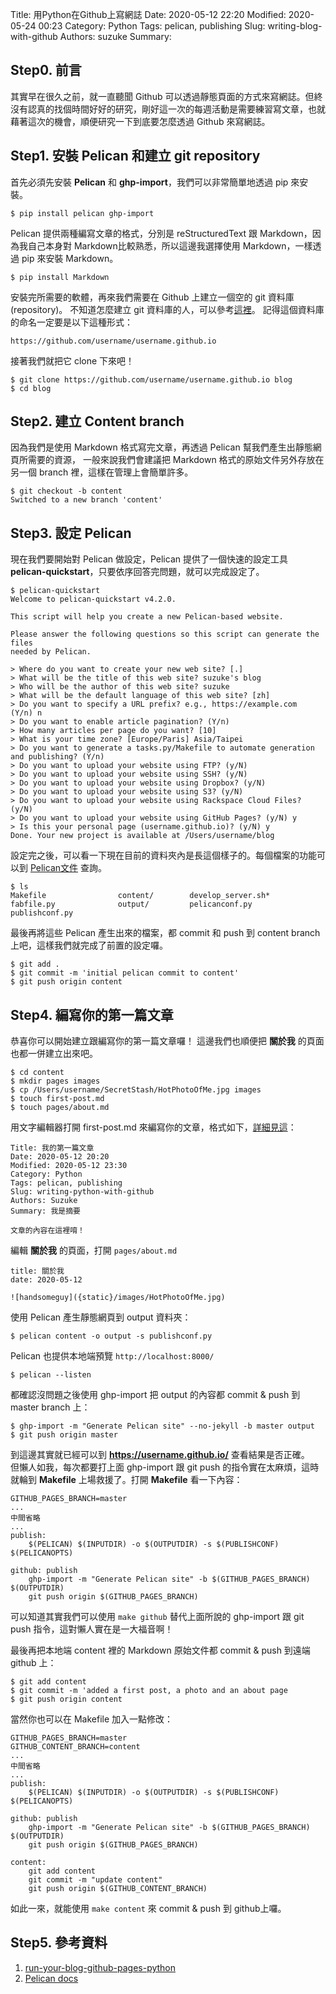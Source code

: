 Title: 用Python在Github上寫網誌
Date: 2020-05-12 22:20
Modified: 2020-05-24 00:23
Category: Python
Tags: pelican, publishing
Slug: writing-blog-with-github
Authors: suzuke
Summary: 

## Step0. 前言
其實早在很久之前，就一直聽聞 Github 可以透過靜態頁面的方式來寫網誌。但終沒有認真的找個時間好好的研究，剛好這一次的每週活動是需要練習寫文章，也就藉著這次的機會，順便研究一下到底要怎麼透過 Github 來寫網誌。

## Step1. 安裝 Pelican 和建立 git repository
首先必須先安裝 **Pelican** 和 **ghp-import**，我們可以非常簡單地透過 pip 來安裝。

```$ pip install pelican ghp-import```

Pelican 提供兩種編寫文章的格式，分別是 reStructuredText 跟 Markdown，因為我自己本身對 Markdown比較熟悉，所以這邊我選擇使用 Markdown，一樣透過 pip 來安裝 Markdown。

```$ pip install Markdown```

安裝完所需要的軟體，再來我們需要在 Github 上建立一個空的 git 資料庫(repository)。
不知道怎麼建立 git 資料庫的人，可以參考[這裡](https://help.github.com/en/github/getting-started-with-github/create-a-repo)。
記得這個資料庫的命名一定要是以下這種形式：

```https://github.com/username/username.github.io```

接著我們就把它 clone 下來吧！

```
$ git clone https://github.com/username/username.github.io blog
$ cd blog
```

## Step2. 建立 Content branch
因為我們是使用 Markdown 格式寫完文章，再透過 Pelican 幫我們產生出靜態網頁所需要的資源，
一般來說我們會建議把 Markdown 格式的原始文件另外存放在另一個 branch 裡，這樣在管理上會簡單許多。

```
$ git checkout -b content
Switched to a new branch 'content'
```

## Step3. 設定 Pelican
現在我們要開始對 Pelican 做設定，Pelican	提供了一個快速的設定工具 **pelican-quickstart**，只要依序回答完問題，就可以完成設定了。

```
$ pelican-quickstart
Welcome to pelican-quickstart v4.2.0.

This script will help you create a new Pelican-based website.

Please answer the following questions so this script can generate the files
needed by Pelican.

> Where do you want to create your new web site? [.] 
> What will be the title of this web site? suzuke's blog
> Who will be the author of this web site? suzuke
> What will be the default language of this web site? [zh] 
> Do you want to specify a URL prefix? e.g., https://example.com   (Y/n) n
> Do you want to enable article pagination? (Y/n) 
> How many articles per page do you want? [10] 
> What is your time zone? [Europe/Paris] Asia/Taipei
> Do you want to generate a tasks.py/Makefile to automate generation and publishing? (Y/n) 
> Do you want to upload your website using FTP? (y/N) 
> Do you want to upload your website using SSH? (y/N) 
> Do you want to upload your website using Dropbox? (y/N) 
> Do you want to upload your website using S3? (y/N) 
> Do you want to upload your website using Rackspace Cloud Files? (y/N) 
> Do you want to upload your website using GitHub Pages? (y/N) y
> Is this your personal page (username.github.io)? (y/N) y
Done. Your new project is available at /Users/username/blog
```
設定完之後，可以看一下現在目前的資料夾內是長這個樣子的。每個檔案的功能可以到  [Pelican文件](https://docs.getpelican.com/en/stable/) 查詢。

```
$ ls
Makefile                content/        develop_server.sh*
fabfile.py              output/         pelicanconf.py
publishconf.py
```

最後再將這些 Pelican 產生出來的檔案，都 commit 和 push 到 content branch上吧，這樣我們就完成了前置的設定囉。

```
$ git add .
$ git commit -m 'initial pelican commit to content'
$ git push origin content
```

## Step4. 編寫你的第一篇文章
恭喜你可以開始建立跟編寫你的第一篇文章囉！ 這邊我們也順便把 **關於我** 的頁面也都一併建立出來吧。

```
$ cd content
$ mkdir pages images
$ cp /Users/username/SecretStash/HotPhotoOfMe.jpg images
$ touch first-post.md
$ touch pages/about.md
```
用文字編輯器打開 first-post.md 來編寫你的文章，格式如下，[詳細見這](https://docs.getpelican.com/en/stable/content.html#file-metadata)：

```
Title: 我的第一篇文章
Date: 2020-05-12 20:20
Modified: 2020-05-12 23:30
Category: Python
Tags: pelican, publishing
Slug: writing-python-with-github
Authors: Suzuke
Summary: 我是摘要

文章的內容在這裡唷！
```

編輯 **關於我** 的頁面，打開 `pages/about.md`

```
title: 關於我
date: 2020-05-12

![handsomeguy]({static}/images/HotPhotoOfMe.jpg)

```
使用 Pelican 產生靜態網頁到 output 資料夾：

```$ pelican content -o output -s publishconf.py```

Pelican 也提供本地端預覽 `http://localhost:8000/`

```$ pelican --listen```

都確認沒問題之後使用 ghp-import 把 output 的內容都 commit & push 到 master branch 上：

```
$ ghp-import -m "Generate Pelican site" --no-jekyll -b master output
$ git push origin master
```
到這邊其實就已經可以到 **https://username.github.io/** 查看結果是否正確。  
但懶人如我，每次都要打上面 ghp-import 跟 git push 的指令實在太麻煩，這時就輪到 **Makefile** 上場救援了。打開 **Makefile** 看一下內容：

```
GITHUB_PAGES_BRANCH=master
...
中間省略
...
publish:
	$(PELICAN) $(INPUTDIR) -o $(OUTPUTDIR) -s $(PUBLISHCONF) $(PELICANOPTS)

github: publish
	ghp-import -m "Generate Pelican site" -b $(GITHUB_PAGES_BRANCH) $(OUTPUTDIR)
	git push origin $(GITHUB_PAGES_BRANCH)
```
可以知道其實我們可以使用 `make github` 替代上面所說的 ghp-import 跟 git push 指令，這對懶人實在是一大福音啊！

最後再把本地端 content 裡的 Markdown 原始文件都 commit & push 到遠端 github 上：

```
$ git add content
$ git commit -m 'added a first post, a photo and an about page
$ git push origin content
```
當然你也可以在 Makefile 加入一點修改：

```
GITHUB_PAGES_BRANCH=master
GITHUB_CONTENT_BRANCH=content
...
中間省略
...
publish:
	$(PELICAN) $(INPUTDIR) -o $(OUTPUTDIR) -s $(PUBLISHCONF) $(PELICANOPTS)

github: publish
	ghp-import -m "Generate Pelican site" -b $(GITHUB_PAGES_BRANCH) $(OUTPUTDIR)
	git push origin $(GITHUB_PAGES_BRANCH)

content:
	git add content
	git commit -m "update content"
	git push origin $(GITHUB_CONTENT_BRANCH)

``` 
如此一來，就能使用 `make content` 來 commit & push 到 github上囉。

## Step5. 參考資料
1. [run-your-blog-github-pages-python](https://opensource.com/article/19/5/run-your-blog-github-pages-python)
2. [Pelican docs](https://docs.getpelican.com/en/stable/)
